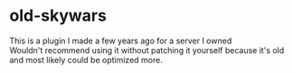 # old-skywars
This is a plugin I made a few years ago for a server I owned\
Wouldn't recommend using it without patching it yourself because it's old and most likely could be optimized more.